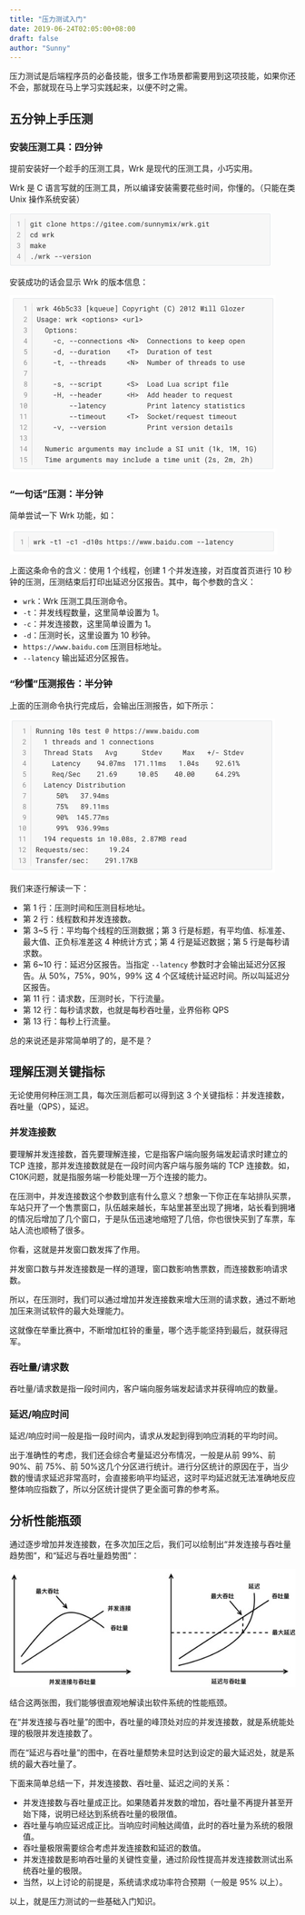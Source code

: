```yaml
---
title: "压力测试入门"
date: 2019-06-24T02:05:00+08:00
draft: false
author: "Sunny"
---
```


压力测试是后端程序员的必备技能，很多工作场景都需要用到这项技能，如果你还不会，那就现在马上学习实践起来，以便不时之需。

## 五分钟上手压测

### 安装压测工具：四分钟

提前安装好一个趁手的压测工具，Wrk 是现代的压测工具，小巧实用。

Wrk 是 C 语言写就的压测工具，所以编译安装需要花些时间，你懂的。（只能在类 Unix 操作系统安装）

![](_res/wrk-install.png)

安装成功的话会显示 Wrk 的版本信息：

![](_res/wrk-help.png)



### “一句话”压测：半分钟

简单尝试一下 Wrk 功能，如：

![](_res/wrk-demo.png)

上面这条命令的含义：使用 1 个线程，创建 1 个并发连接，对百度首页进行 10 秒钟的压测，压测结束后打印出延迟分区报告。其中，每个参数的含义：

-   `wrk`：Wrk 压测工具压测命令。
-   `-t`：并发线程数量，这里简单设置为 1。
-   `-c`：并发连接数，这里简单设置为 1。
-   `-d`：压测时长，这里设置为 10 秒钟。
-   `https://www.baidu.com` 压测目标地址。
-   `--latency` 输出延迟分区报告。



### “秒懂”压测报告：半分钟

上面的压测命令执行完成后，会输出压测报告，如下所示：

![](_res/wrk-report.png)

我们来逐行解读一下：

-   第 1 行：压测时间和压测目标地址。
-   第 2 行：线程数和并发连接数。
-   第 3~5 行：平均每个线程的压测数据；第 3 行是标题，有平均值、标准差、最大值、正负标准差这 4 种统计方式；第 4 行是延迟数据；第 5 行是每秒请求数。
-   第 6~10 行：延迟分区报告。当指定 `--latency` 参数时才会输出延迟分区报告。从 50%，75%，90%，99% 这 4 个区域统计延迟时间。所以叫延迟分区报告。
-   第 11 行：请求数，压测时长，下行流量。
-   第 12 行：每秒请求数，也就是每秒吞吐量，业界俗称 QPS
-   第 13 行：每秒上行流量。

总的来说还是非常简单明了的，是不是？



## 理解压测关键指标

无论使用何种压测工具，每次压测后都可以得到这 3 个关键指标：并发连接数，吞吐量（QPS），延迟。

### 并发连接数

要理解并发连接数，首先要理解连接，它是指客户端向服务端发起请求时建立的 TCP 连接，那并发连接数就是在一段时间内客户端与服务端的 TCP 连接数。如，C10K问题，就是指服务端一秒能处理一万个连接的能力。

在压测中，并发连接数这个参数到底有什么意义？想象一下你正在车站排队买票，车站只开了一个售票窗口，队伍越来越长，车站里甚至出现了拥堵，站长看到拥堵的情况后增加了几个窗口，于是队伍迅速地缩短了几倍，你也很快买到了车票，车站人流也顺畅了很多。

你看，这就是并发窗口数发挥了作用。

并发窗口数与并发连接数是一样的道理，窗口数影响售票数，而连接数影响请求数。

所以，在压测时，我们可以通过增加并发连接数来增大压测的请求数，通过不断地加压来测试软件的最大处理能力。

这就像在举重比赛中，不断增加杠铃的重量，哪个选手能坚持到最后，就获得冠军。

### 吞吐量/请求数

吞吐量/请求数是指一段时间内，客户端向服务端发起请求并获得响应的数量。

### 延迟/响应时间

延迟/响应时间一般是指一段时间内，请求从发起到得到响应消耗的平均时间。

出于准确性的考虑，我们还会综合考量延迟分布情况，一般是从前 99%、前 90%、前 75%、前 50%这几个分区进行统计。进行分区统计的原因在于，当少数的慢请求延迟非常高时，会直接影响平均延迟，这时平均延迟就无法准确地反应整体响应指数了，所以分区统计提供了更全面可靠的参考系。

## 分析性能瓶颈

通过逐步增加并发连接数，在多次加压之后，我们可以绘制出“并发连接与吞吐量趋势图”，和“延迟与吞吐量趋势图”：

![](_res/trend.png)

结合这两张图，我们能够很直观地解读出软件系统的性能瓶颈。

在“并发连接与吞吐量”的图中，吞吐量的峰顶处对应的并发连接数，就是系统能处理的极限并发连接数了。

而在“延迟与吞吐量”的图中，在吞吐量颓势未显时达到设定的最大延迟处，就是系统的最大吞吐量了。

下面来简单总结一下，并发连接数、吞吐量、延迟之间的关系：

-   并发连接数与吞吐量成正比。如果随着并发数的增加，吞吐量不再提升甚至开始下降，说明已经达到系统吞吐量的极限值。
-   吞吐量与响应延迟成正比。当响应时间触达阈值，此时的吞吐量为系统的极限值。
-   吞吐量极限需要综合考虑并发连接数和延迟的数值。
-   并发连接数是影响吞吐量的关键性变量，通过阶段性提高并发连接数测试出系统吞吐量的极限。
-   当然，以上讨论的前提是，系统请求成功率符合预期（一般是 95% 以上）。

以上，就是压力测试的一些基础入门知识。

